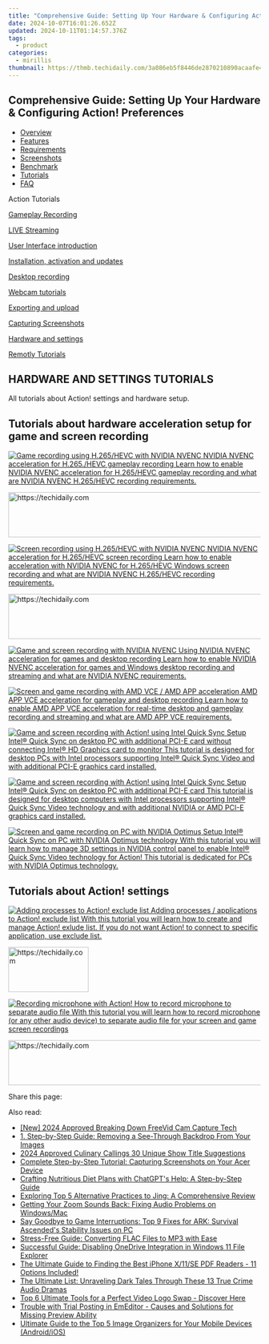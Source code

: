 ```yaml
---
title: "Comprehensive Guide: Setting Up Your Hardware & Configuring Action! Preferences"
date: 2024-10-07T16:01:26.652Z
updated: 2024-10-11T01:14:57.376Z
tags:
  - product
categories:
  - mirillis
thumbnail: https://thmb.techidaily.com/3a086eb5f8446de2870210890acaafe476fc2c59adb7aa3e00420e9a95422cb6.jpg
---
```


## Comprehensive Guide: Setting Up Your Hardware & Configuring Action! Preferences

* [Overview](https://tools.techidaily.com/mirillis/products/)
* [Features](https://tools.techidaily.com/mirillis/products/)
* [Requirements](https://tools.techidaily.com/mirillis/products/)
* [Screenshots](https://tools.techidaily.com/mirillis/products/)
* [Benchmark](https://tools.techidaily.com/mirillis/products/)
* [Tutorials](https://tools.techidaily.com/mirillis/products/)
* [FAQ](https://tools.techidaily.com/mirillis/products/)

Action Tutorials

[Gameplay Recording](https://tools.techidaily.com/mirillis/products/) 

[LIVE Streaming](https://tools.techidaily.com/mirillis/products/) 

[User Interface introduction](https://tools.techidaily.com/mirillis/products/) 

[Installation, activation and updates](https://tools.techidaily.com/mirillis/products/) 

[Desktop recording](https://tools.techidaily.com/mirillis/products/) 

[Webcam tutorials](https://tools.techidaily.com/mirillis/products/) 

[Exporting and upload](https://tools.techidaily.com/mirillis/products/) 

[Capturing Screenshots](https://tools.techidaily.com/mirillis/products/) 

[Hardware and settings](https://tools.techidaily.com/mirillis/products/) 

[Remotly Tutorials](https://remotly.com/tutorials/getting-started-with-remotly-for-windows-pc) 

## HARDWARE AND SETTINGS TUTORIALS

 All tutorials about Action! settings and hardware setup. 

## Tutorials about hardware acceleration setup for game and screen recording

[![Game recording using H.265/HEVC with NVIDIA NVENC](https://mirillis.com/res/old/gfx/tutorials/thumbnail_gameplay_recording_h265_hevc_nvidia_nvenc_action.jpg) NVIDIA NVENC acceleration for H.265./HEVC gameplay recording Learn how to enable NVIDIA NVENC acceleration for H.265/HEVC gameplay recording and what are NVIDIA NVENC H.265/HEVC recording requirements.](https://tools.techidaily.com/mirillis/products/) 

<!-- affiliate ads begin -->
<a href="https://aligracehair.sjv.io/c/5597632/1938750/19272" target="_top" id="1938750">
  <img src="//a.impactradius-go.com/display-ad/19272-1938750" border="0" alt="https://techidaily.com" width="728" height="90"/>
</a>
<img height="0" width="0" src="https://aligracehair.sjv.io/i/5597632/1938750/19272" style="position:absolute;visibility:hidden;" border="0" />
<!-- affiliate ads end -->

[![Screen recording using H.265/HEVC with NVIDIA NVENC](https://mirillis.com/res/old/gfx/tutorials/thumbnail_desktop_recording_h265_hevc_nvidia_nvenc_action.jpg) NVIDIA NVENC acceleration for H.265/HEVC screen recording Learn how to enable acceleration with NVIDIA NVENC for H.265/HEVC Windows screen recording and what are NVIDIA NVENC H.265/HEVC recording requirements.](https://tools.techidaily.com/mirillis/products/) 

<!-- affiliate ads begin -->
<a href="https://appsumo.8odi.net/c/5597632/2129740/7443" target="_top" id="2129740">
  <img src="//a.impactradius-go.com/display-ad/7443-2129740" border="0" alt="https://techidaily.com" width="728" height="90"/>
</a>
<img height="0" width="0" src="https://appsumo.8odi.net/i/5597632/2129740/7443" style="position:absolute;visibility:hidden;" border="0" />
<!-- affiliate ads end -->

[![Game and screen recording with NVIDIA NVENC](https://mirillis.com/res/old/gfx/tutorials/thumbnail_remote_action_nvidia_nvenc_acceleration.jpg) Using NVIDIA NVENC acceleration for games and desktop recording Learn how to enable NVIDIA NVENC acceleration for games and Windows desktop recording and streaming and what are NVIDIA NVENC requirements.](https://tools.techidaily.com/mirillis/products/) 

[![Screen and game recording with AMD VCE / AMD APP acceleration](https://mirillis.com/res/old/gfx/tutorials/thumbnail_remote_action_amd_app_vce_acceleration.jpg) AMD APP VCE acceleration for gameplay and desktop recording Learn how to enable AMD APP VCE acceleration for real-time desktop and gameplay recording and streaming and what are AMD APP VCE requirements.](https://tools.techidaily.com/mirillis/products/) 

[![Game and screen recording with Action! using Intel Quick Sync](https://mirillis.com/res/old/gfx/tutorials/thumbnail_intel_quicksync.jpg) Setup Intel® Quick Sync on desktop PC with additional PCI-E card without connecting Intel® HD Graphics card to monitor This tutorial is designed for desktop PCs with Intel processors supporting Intel® Quick Sync Video and with additional PCI-E graphics card installed.](https://tools.techidaily.com/mirillis/products/) 

[![Game and screen recording with Action! using Intel Quick Sync](https://mirillis.com/res/old/gfx/tutorials/thumbnail_intel_quicksync.jpg) Setup Intel® Quick Sync on desktop PC with additional PCI-E card This tutorial is designed for desktop computers with Intel processors supporting Intel® Quick Sync Video technology and with additional NVIDIA or AMD PCI-E graphics card installed.](https://tools.techidaily.com/mirillis/products/) 

[![Screen and game recording on PC with NVIDIA Optimus](https://mirillis.com/res/old/gfx/tutorials/thumbnail_nvidia_optimus.jpg) Setup Intel® Quick Sync on PC with NVIDIA Optimus technology With this tutorial you will learn how to manage 3D settings in NVIDIA control panel to enable Intel® Quick Sync Video technology for Action! This tutorial is dedicated for PCs with NVIDIA Optimus technology.](https://tools.techidaily.com/mirillis/products/) 

## Tutorials about Action! settings

[![Adding processes to Action! exclude list](https://mirillis.com/res/old/gfx/tutorials/thumbnail_exclude.jpg) Adding processes / applications to Action! exclude list With this tutorial you will learn how to create and manage Action! exlude list. If you do not want Action! to connect to specific application, use exclude list.](https://tools.techidaily.com/mirillis/products/) 

<!-- affiliate ads begin -->
<a href="https://aligracehair.sjv.io/c/5597632/2135352/19272" target="_top" id="2135352">
  <img src="//a.impactradius-go.com/display-ad/19272-2135352" border="0" alt="https://techidaily.com" width="160" height="90"/>
</a>
<img height="0" width="0" src="https://aligracehair.sjv.io/i/5597632/2135352/19272" style="position:absolute;visibility:hidden;" border="0" />
<!-- affiliate ads end -->

[![Recording microphone with Action!](https://mirillis.com/res/old/gfx/tutorials/thumbnail_microphone_recording.jpg) How to record microphone to separate audio file With this tutorial you will learn how to record microphone (or any other audio device) to separate audio file for your screen and game screen recordings](https://tools.techidaily.com/mirillis/products/) 

<!-- affiliate ads begin -->
<a href="https://unicoeye.pxf.io/c/5597632/2134489/18498" target="_top" id="2134489">
  <img src="//a.impactradius-go.com/display-ad/18498-2134489" border="0" alt="https://techidaily.com" width="728" height="90"/>
</a>
<img height="0" width="0" src="https://unicoeye.pxf.io/i/5597632/2134489/18498" style="position:absolute;visibility:hidden;" border="0" />
<!-- affiliate ads end -->

 Share this page:

<ins class="adsbygoogle"
     style="display:block"
     data-ad-format="autorelaxed"
     data-ad-client="ca-pub-7571918770474297"
     data-ad-slot="1223367746"></ins>

<ins class="adsbygoogle"
     style="display:block"
     data-ad-client="ca-pub-7571918770474297"
     data-ad-slot="8358498916"
     data-ad-format="auto"
     data-full-width-responsive="true"></ins>

<span class="atpl-alsoreadstyle">Also read:</span>
<div><ul>
<li><a href="https://screen-video-capture.techidaily.com/new-2024-approved-breaking-down-freevid-cam-capture-tech/"><u>[New] 2024 Approved Breaking Down FreeVid Cam Capture Tech</u></a></li>
<li><a href="https://win-rankings.techidaily.com/1-step-by-step-guide-removing-a-see-through-backdrop-from-your-images/"><u>1. Step-by-Step Guide: Removing a See-Through Backdrop From Your Images</u></a></li>
<li><a href="https://youtube-lab.techidaily.com/approved-culinary-callings-30-unique-show-title-suggestions/"><u>2024 Approved Culinary Callings 30 Unique Show Title Suggestions</u></a></li>
<li><a href="https://win-rankings.techidaily.com/complete-step-by-step-tutorial-capturing-screenshots-on-your-acer-device/"><u>Complete Step-by-Step Tutorial: Capturing Screenshots on Your Acer Device</u></a></li>
<li><a href="https://tech-revival.techidaily.com/crafting-nutritious-diet-plans-with-chatgpts-help-a-step-by-step-guide/"><u>Crafting Nutritious Diet Plans with ChatGPT's Help: A Step-by-Step Guide</u></a></li>
<li><a href="https://win-rankings.techidaily.com/exploring-top-5-alternative-practices-to-jing-a-comprehensive-review/"><u>Exploring Top 5 Alternative Practices to Jing: A Comprehensive Review</u></a></li>
<li><a href="https://sound-issues.techidaily.com/getting-your-zoom-sounds-back-fixing-audio-problems-on-windowsmac/"><u>Getting Your Zoom Sounds Back: Fixing Audio Problems on Windows/Mac</u></a></li>
<li><a href="https://program-issues.techidaily.com/say-goodbye-to-game-interruptions-top-9-fixes-for-ark-survival-ascendeds-stability-issues-on-pc/"><u>Say Goodbye to Game Interruptions: Top 9 Fixes for ARK: Survival Ascended's Stability Issues on PC</u></a></li>
<li><a href="https://win-rankings.techidaily.com/stress-free-guide-converting-flac-files-to-mp3-with-ease/"><u>Stress-Free Guide: Converting FLAC Files to MP3 with Ease</u></a></li>
<li><a href="https://techidaily.com/successful-guide-disabling-onedrive-integration-in-windows-11-file-explorer/"><u>Successful Guide: Disabling OneDrive Integration in Windows 11 File Explorer</u></a></li>
<li><a href="https://win-rankings.techidaily.com/the-ultimate-guide-to-finding-the-best-iphone-x11se-pdf-readers-11-options-included/"><u>The Ultimate Guide to Finding the Best iPhone X/11/SE PDF Readers - 11 Options Included!</u></a></li>
<li><a href="https://tech-renaissance.techidaily.com/the-ultimate-list-unraveling-dark-tales-through-these-13-true-crime-audio-dramas/"><u>The Ultimate List: Unraveling Dark Tales Through These 13 True Crime Audio Dramas</u></a></li>
<li><a href="https://win-rankings.techidaily.com/top-6-ultimate-tools-for-a-perfect-video-logo-swap-discover-here/"><u>Top 6 Ultimate Tools for a Perfect Video Logo Swap - Discover Here</u></a></li>
<li><a href="https://win-docs.techidaily.com/trouble-with-trial-posting-in-emeditor-causes-and-solutions-for-missing-preview-ability/"><u>Trouble with Trial Posting in EmEditor - Causes and Solutions for Missing Preview Ability</u></a></li>
<li><a href="https://win-rankings.techidaily.com/ultimate-guide-to-the-top-5-image-organizers-for-your-mobile-devices-androidios/"><u>Ultimate Guide to the Top 5 Image Organizers for Your Mobile Devices (Android/iOS)</u></a></li>
</ul></div>

